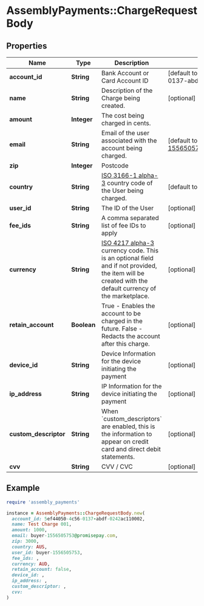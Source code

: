 # AssemblyPayments::ChargeRequestBody

## Properties

| Name | Type | Description | Notes |
| ---- | ---- | ----------- | ----- |
| **account_id** | **String** | Bank Account or Card Account ID | [default to &#39;5ef44050-4c56-0137-abdf-0242ac110002&#39;] |
| **name** | **String** | Description of the Charge being created. | [optional] |
| **amount** | **Integer** | The cost being charged in cents. |  |
| **email** | **String** | Email of the user associated with the account being charged. | [default to &#39;buyer-1556505753@promisepay.com&#39;] |
| **zip** | **Integer** | Postcode |  |
| **country** | **String** | [ISO 3166-1 alpha-3](https://en.wikipedia.org/wiki/ISO_3166-1_alpha-3#Officially_assigned_code_elements) country code of the User being charged. | [default to &#39;AUS&#39;] |
| **user_id** | **String** | The ID of the User | [optional] |
| **fee_ids** | **String** | A comma separated list of fee IDs to apply | [optional] |
| **currency** | **String** | [ISO 4217 alpha-3](https://en.wikipedia.org/wiki/ISO_4217#Active_codes) currency code. This is an optional field and if not provided, the item will be created with the default currency of the marketplace. | [optional] |
| **retain_account** | **Boolean** | True - Enables the account to be charged in the future. False - Redacts the account after this charge.  | [optional] |
| **device_id** | **String** | Device Information for the device initiating the payment | [optional] |
| **ip_address** | **String** | IP Information for the device initiating the payment | [optional] |
| **custom_descriptor** | **String** | When &#x60;custom_descriptors&#x60; are enabled, this is the information to appear on credit card and direct debit statements. | [optional] |
| **cvv** | **String** | CVV / CVC | [optional] |

## Example

```ruby
require 'assembly_payments'

instance = AssemblyPayments::ChargeRequestBody.new(
  account_id: 5ef44050-4c56-0137-abdf-0242ac110002,
  name: Test Charge 001,
  amount: 1000,
  email: buyer-1556505753@promisepay.com,
  zip: 3000,
  country: AUS,
  user_id: buyer-1556505753,
  fee_ids: ,
  currency: AUD,
  retain_account: false,
  device_id: ,
  ip_address: ,
  custom_descriptor: ,
  cvv: 
)
```

